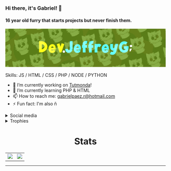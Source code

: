 ### Hi there, it's Gabriel! 👋
#### 16 year old furry that starts projects but never finish them.
![16 year old furry that starts projects but never finish them.](https://github.com/DevJeffreyG/DevJeffreyG/blob/master/Banner.png?raw=true)


Skills: JS / HTML / CSS / PHP / NODE / PYTHON

- 🔭 I’m currently working on [Tutmonda](https://github.com/Jleguim/tutmonda-project)! 
- 🌱 I’m currently learning PHP & HTML 
- 📫 How to reach me: gabrielpaez.r@hotmail.com 
- ⚡ Fun fact: I'm also ñ 

<details><summary>Social media</summary>
  <div align="center">
    <a href="https://github.com/DevJeffreyG">
      <img title="GitHub" src='https://cdn.jsdelivr.net/npm/simple-icons@3.0.1/icons/github.svg' alt='github' height='40'>
    </a> 
    <a href="https://twitter.com/JeffreyG__">
      <img title="'Business' Twitter" src='https://cdn.jsdelivr.net/npm/simple-icons@3.0.1/icons/twitter.svg' alt='twitter' height='40'>
    </a> 
    <a href="https://twitter.com/fakeJeffreyG">
      <img title="Personal Twitter" src='https://cdn.jsdelivr.net/npm/simple-icons@3.0.1/icons/twitter.svg' alt='twitter' height='40'>
    </a> 
    <a href="https://www.youtube.com/JeffreyG">
      <img title="YouTube" src='https://cdn.jsdelivr.net/npm/simple-icons@3.0.1/icons/youtube.svg' alt='youtube' height='40'>
    </a>
  </div>
</details>
<details><summary>Trophies</summary>
  <div align="center">
    <img src="https://github-profile-trophy.vercel.app/?username=DevJeffreyG" />
  </div>
</details>


<h1 align="center">Stats</h1>

<table align="center">
  <tr>
    <td>
      <img src ="https://github-readme-stats.vercel.app/api?username=DevJeffreyG&show_icons=true&hide_border=true&hide_title=true&bg_color=00000000&icon_color=b3f155&title_color=9ee436&text_color=c5d1b2" />
    </td>
    <td>
      <img src ="https://github-readme-stats.vercel.app/api/top-langs/?username=DevJeffreyG&layout=compact&show_icons=true&hide_border=true&hide_title=true&bg_color=00000000&text_color=c5d1b" />
    </td>
  </tr>
</table>

-----------
